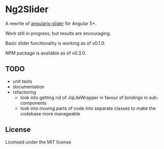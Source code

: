 # Ng2Slider

A rewrite of [angularjs-slider](https://github.com/angular-slider/angularjs-slider) for Angular 5+.

Work still in progress, but results are encouraging.

Basic slider functionality is working as of v0.1.0.

NPM package is available as of v0.3.0.

## TODO
 * unit tests
 * documentation
 * refactoring
   - look into getting rid of JqLiteWrapper in favour of bindings in sub-components
   - look into moving parts of code into separate classes to make the codebase more manageable

## License

Licensed under the MIT license
